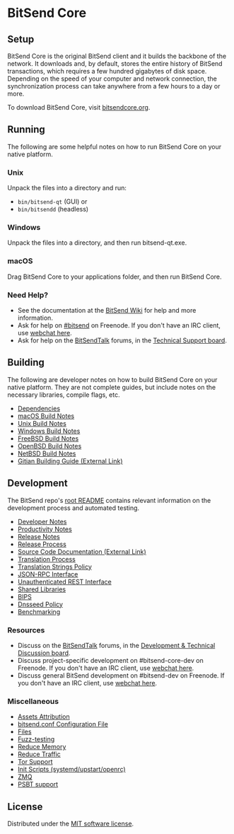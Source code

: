 BitSend Core
=============

Setup
---------------------
BitSend Core is the original BitSend client and it builds the backbone of the network. It downloads and, by default, stores the entire history of BitSend transactions, which requires a few hundred gigabytes of disk space. Depending on the speed of your computer and network connection, the synchronization process can take anywhere from a few hours to a day or more.

To download BitSend Core, visit [bitsendcore.org](https://bitsendcore.org/en/download/).

Running
---------------------
The following are some helpful notes on how to run BitSend Core on your native platform.

### Unix

Unpack the files into a directory and run:

- `bin/bitsend-qt` (GUI) or
- `bin/bitsendd` (headless)

### Windows

Unpack the files into a directory, and then run bitsend-qt.exe.

### macOS

Drag BitSend Core to your applications folder, and then run BitSend Core.

### Need Help?

* See the documentation at the [BitSend Wiki](https://en.bitsend.it/wiki/Main_Page)
for help and more information.
* Ask for help on [#bitsend](https://webchat.freenode.net/#bitsend) on Freenode. If you don't have an IRC client, use [webchat here](https://webchat.freenode.net/#bitsend).
* Ask for help on the [BitSendTalk](https://bitsendtalk.org/) forums, in the [Technical Support board](https://bitsendtalk.org/index.php?board=4.0).

Building
---------------------
The following are developer notes on how to build BitSend Core on your native platform. They are not complete guides, but include notes on the necessary libraries, compile flags, etc.

- [Dependencies](dependencies.md)
- [macOS Build Notes](build-osx.md)
- [Unix Build Notes](build-unix.md)
- [Windows Build Notes](build-windows.md)
- [FreeBSD Build Notes](build-freebsd.md)
- [OpenBSD Build Notes](build-openbsd.md)
- [NetBSD Build Notes](build-netbsd.md)
- [Gitian Building Guide (External Link)](https://github.com/bitsend-core/docs/blob/master/gitian-building.md)

Development
---------------------
The BitSend repo's [root README](/README.md) contains relevant information on the development process and automated testing.

- [Developer Notes](developer-notes.md)
- [Productivity Notes](productivity.md)
- [Release Notes](release-notes.md)
- [Release Process](release-process.md)
- [Source Code Documentation (External Link)](https://doxygen.bitsendcore.org/)
- [Translation Process](translation_process.md)
- [Translation Strings Policy](translation_strings_policy.md)
- [JSON-RPC Interface](JSON-RPC-interface.md)
- [Unauthenticated REST Interface](REST-interface.md)
- [Shared Libraries](shared-libraries.md)
- [BIPS](bips.md)
- [Dnsseed Policy](dnsseed-policy.md)
- [Benchmarking](benchmarking.md)

### Resources
* Discuss on the [BitSendTalk](https://bitsendtalk.org/) forums, in the [Development & Technical Discussion board](https://bitsendtalk.org/index.php?board=6.0).
* Discuss project-specific development on #bitsend-core-dev on Freenode. If you don't have an IRC client, use [webchat here](https://webchat.freenode.net/#bitsend-core-dev).
* Discuss general BitSend development on #bitsend-dev on Freenode. If you don't have an IRC client, use [webchat here](https://webchat.freenode.net/#bitsend-dev).

### Miscellaneous
- [Assets Attribution](assets-attribution.md)
- [bitsend.conf Configuration File](bitsend-conf.md)
- [Files](files.md)
- [Fuzz-testing](fuzzing.md)
- [Reduce Memory](reduce-memory.md)
- [Reduce Traffic](reduce-traffic.md)
- [Tor Support](tor.md)
- [Init Scripts (systemd/upstart/openrc)](init.md)
- [ZMQ](zmq.md)
- [PSBT support](psbt.md)

License
---------------------
Distributed under the [MIT software license](/COPYING).

